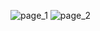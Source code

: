 ![page_1](https://github.com/user-attachments/assets/22426977-65a2-484a-8b70-eb6b9f7bbc6c)
![page_2](https://github.com/user-attachments/assets/e2e040a1-763a-49c6-bd27-8cb203b9cd26)
